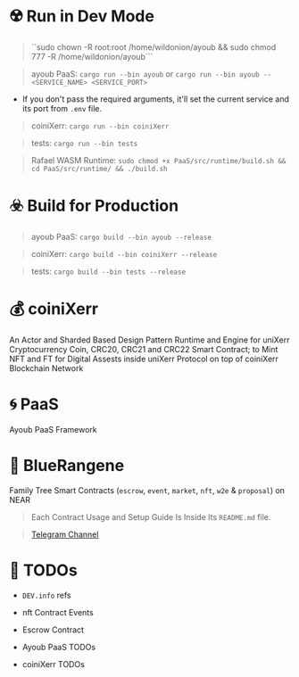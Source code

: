 

# ☢️ Run in Dev Mode

> ``sudo chown -R root:root /home/wildonion/ayoub && sudo chmod 777 -R /home/wildonion/ayoub```

> ayoub PaaS: ```cargo run --bin ayoub``` or ```cargo run --bin ayoub -- <SERVICE_NAME> <SERVICE_PORT>``` 

* If you don't pass the required arguments, it'll set the current service and its port from `.env` file.

> coiniXerr: ```cargo run --bin coiniXerr```

> tests: ```cargo run --bin tests```

> Rafael WASM Runtime: ```sudo chmod +x PaaS/src/runtime/build.sh && cd PaaS/src/runtime/ && ./build.sh```

# ☣️ Build for Production

> ayoub PaaS: ```cargo build --bin ayoub --release```

> coiniXerr: ```cargo build --bin coiniXerr --release```

> tests: ```cargo build --bin tests --release```

# 💰 coiniXerr 

An Actor and Sharded Based Design Pattern Runtime and Engine for uniXerr Cryptocurrency Coin, CRC20, CRC21 and CRC22 Smart Contract; to Mint NFT and FT for Digital Assests inside uniXerr Protocol on top of coiniXerr Blockchain Network

# 🌀 PaaS 

Ayoub PaaS Framework

# 🧧 BlueRangene

Family Tree Smart Contracts (`escrow`, `event`, `market`, `nft`, `w2e` & `proposal`) on NEAR

> Each Contract Usage and Setup Guide Is Inside Its `README.md` file.

> [Telegram Channel](https://t.me/bluerangene)

# 📌 TODOs

* `DEV.info` refs

* nft Contract Events

* Escrow Contract

* Ayoub PaaS TODOs

* coiniXerr TODOs